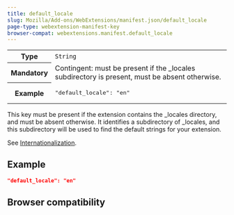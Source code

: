 ```yaml
---
title: default_locale
slug: Mozilla/Add-ons/WebExtensions/manifest.json/default_locale
page-type: webextension-manifest-key
browser-compat: webextensions.manifest.default_locale
---
```




<table class="fullwidth-table standard-table">
  <tbody>
    <tr>
      <th scope="row">Type</th>
      <td><code>String</code></td>
    </tr>
    <tr>
      <th scope="row">Mandatory</th>
      <td>
        Contingent: must be present if the _locales subdirectory is present,
        must be absent otherwise.
      </td>
    </tr>
    <tr>
      <th scope="row">Example</th>
      <td><pre class="brush: json">"default_locale": "en"</pre></td>
    </tr>
  </tbody>
</table>

This key must be present if the extension contains the \_locales directory, and must be absent otherwise. It identifies a subdirectory of \_locales, and this subdirectory will be used to find the default strings for your extension.

See [Internationalization](/Mozilla/Add-ons/WebExtensions/Internationalization).

## Example

```json
"default_locale": "en"
```

## Browser compatibility


